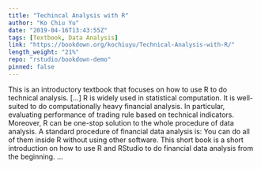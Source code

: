 ```yaml
---
title: "Techincal Analysis with R"
author: "Ko Chiu Yu"
date: "2019-04-16T13:43:55Z"
tags: [Textbook, Data Analysis]
link: "https://bookdown.org/kochiuyu/Technical-Analysis-with-R/"
length_weight: "21%"
repo: "rstudio/bookdown-demo"
pinned: false
---
```


This is an introductory textbook that focuses on how to use R to do technical analysis. [...] R is widely used in statistical computation. It is well-suited to do computationally heavy financial analysis. In particular, evaluating performance of trading rule based on technical indicators. Moreover, R can be one-stop solution to the whole procedure of data analysis. A standard procedure of financial data analysis is: You can do all of them inside R without using other software. This short book is a short introduction on how to use R and RStudio to do financial data analysis from the beginning.  ...
